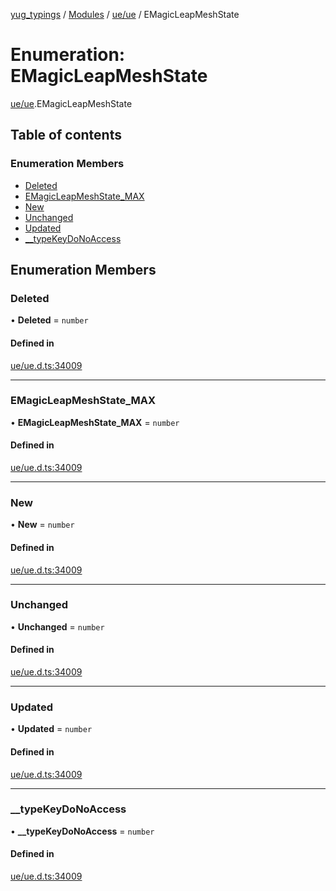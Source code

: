 [yug_typings](../README.md) / [Modules](../modules.md) / [ue/ue](../modules/ue_ue.md) / EMagicLeapMeshState

# Enumeration: EMagicLeapMeshState

[ue/ue](../modules/ue_ue.md).EMagicLeapMeshState

## Table of contents

### Enumeration Members

- [Deleted](ue_ue.EMagicLeapMeshState.md#deleted)
- [EMagicLeapMeshState\_MAX](ue_ue.EMagicLeapMeshState.md#emagicleapmeshstate_max)
- [New](ue_ue.EMagicLeapMeshState.md#new)
- [Unchanged](ue_ue.EMagicLeapMeshState.md#unchanged)
- [Updated](ue_ue.EMagicLeapMeshState.md#updated)
- [\_\_typeKeyDoNoAccess](ue_ue.EMagicLeapMeshState.md#__typekeydonoaccess)

## Enumeration Members

### Deleted

• **Deleted** = `number`

#### Defined in

[ue/ue.d.ts:34009](https://github.com/YugMetaverse/yug_typings/blob/25cad34/ue/ue.d.ts#L34009)

___

### EMagicLeapMeshState\_MAX

• **EMagicLeapMeshState\_MAX** = `number`

#### Defined in

[ue/ue.d.ts:34009](https://github.com/YugMetaverse/yug_typings/blob/25cad34/ue/ue.d.ts#L34009)

___

### New

• **New** = `number`

#### Defined in

[ue/ue.d.ts:34009](https://github.com/YugMetaverse/yug_typings/blob/25cad34/ue/ue.d.ts#L34009)

___

### Unchanged

• **Unchanged** = `number`

#### Defined in

[ue/ue.d.ts:34009](https://github.com/YugMetaverse/yug_typings/blob/25cad34/ue/ue.d.ts#L34009)

___

### Updated

• **Updated** = `number`

#### Defined in

[ue/ue.d.ts:34009](https://github.com/YugMetaverse/yug_typings/blob/25cad34/ue/ue.d.ts#L34009)

___

### \_\_typeKeyDoNoAccess

• **\_\_typeKeyDoNoAccess** = `number`

#### Defined in

[ue/ue.d.ts:34009](https://github.com/YugMetaverse/yug_typings/blob/25cad34/ue/ue.d.ts#L34009)
